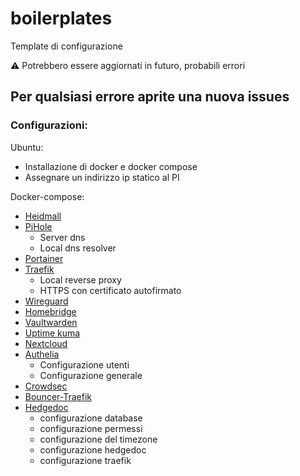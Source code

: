 # boilerplates
Template di configurazione

⚠️ Potrebbero essere aggiornati in futuro, probabili errori

## Per qualsiasi errore aprite una nuova issues

### Configurazioni:

Ubuntu:
- Installazione di docker e docker compose
- Assegnare un indirizzo ip statico al PI

Docker-compose:
- [Heidmall](https://github.com/AndreaPaolo/boilerplates/tree/main/docker-compose/heidmall)
- [PiHole](https://github.com/AndreaPaolo/boilerplates/tree/main/docker-compose/pihole)
    - Server dns
    - Local dns resolver
- [Portainer](https://github.com/AndreaPaolo/boilerplates/tree/main/docker-compose/portainer)
- [Traefik](https://github.com/AndreaPaolo/boilerplates/tree/main/docker-compose/traefik)
    - Local reverse proxy
    - HTTPS con certificato autofirmato
- [Wireguard](https://github.com/AndreaPaolo/boilerplates/tree/main/docker-compose/wireguard)
- [Homebridge](https://github.com/AndreaPaolo/boilerplates/tree/main/docker-compose/homebridge)
- [Vaultwarden](https://github.com/AndreaPaolo/boilerplates/tree/main/docker-compose/vaultwarden)
- [Uptime kuma](https://github.com/AndreaPaolo/boilerplates/tree/main/docker-compose/uptime-kuma)
- [Nextcloud](https://github.com/AndreaPaolo/boilerplates/tree/main/docker-compose/nextcloud)
- [Authelia](https://github.com/AndreaPaolo/boilerplates/tree/main/docker-compose/authelia)
    - Configurazione utenti
    - Configurazione generale
- [Crowdsec]()
- [Bouncer-Traefik]()
- [Hedgedoc](https://github.com/AndreaPaolo/boilerplates/tree/main/docker-compose/hedgedoc)
    - configurazione database
    - configurazione permessi
    - configurazione del timezone
    - configurazione hedgedoc
    - configurazione traefik
